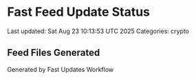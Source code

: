 # Fast Feed Update Status
Last updated: Sat Aug 23 10:13:53 UTC 2025
Categories: crypto

## Feed Files Generated

Generated by Fast Updates Workflow
